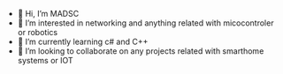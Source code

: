 - 👋 Hi, I’m MADSC 
- 👀 I’m interested in networking and anything related with micocontroler or robotics
- 🌱 I’m currently learning c# and C++
- 💞️ I’m looking to collaborate on any projects related with smarthome systems or IOT




